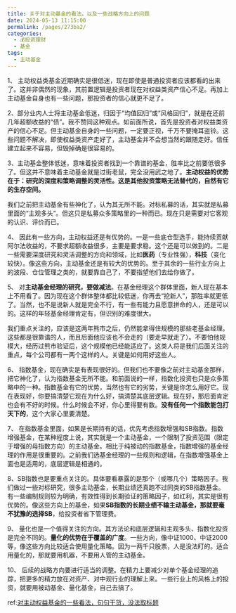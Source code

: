 ```yaml
---
title: 关于对主动基金的看法，以及一些战略方向上的问题
date: 2024-05-13 11:15:00
permalink: /pages/273ba2/
categories:
  - 💰投资理财
  - 基金
tags:
  - 主动基金
---
```


1、 主动权益类基金近期确实是很低迷，现在即使是普通投资者应该都看的出来了。这并非偶然的现象，其前置逻辑是投资者现在对权益类资产信心不足。再加上主动基金自身也有一些问题，那投资者的信心就更不足了。

2、部分业内人士将主动基金低迷，归因于“均值回归”或“风格回归”，就是在还前几年超额收益的“债”。我不赞同这种观点。如前面所说，首先是投资者对权益类资产的信心不足。但主动基金自身的一些问题，一定要正视，千万不要掩耳盗铃。这些问题不解决，即使权益类资产走好了，主动基金并不会想当然的跟随走好。信任建立起来不容易，但毁掉确是很容易的。

3、主动基金整体低迷，意味着投资者找到一个靠谱的基金，胜率比之前要低很多了。但这并不意味着主动基金就是过街老鼠，完全没用武之地了。**主动权益的优势在于：研究的深度和策略调整的灵活性。这是其他投资策略无法替代的，自然有它的生存空间。**

我们之前把主动基金有些神化了，认为其无所不能。对标私募的话，其实就是私募里面的“主观多头”。但这只是私募众多策略里的一种而已。现在只是需要对它客观的认识、评价而已。

4、 因此有一些方向，主动权益还是有优势的。一是一些底仓型选手，能持续贡献阿尔法收益的，不要求超额收益很多，主要是要求稳。这个还是可以做到的。二是一些需要深度研究和灵活调整的方向和领域，比如**医药**（专业性强），**科技**（变化较快）。像这些方向，主动基金还是有较大的优势的。至于其余的一些行业方向上的波段、仓位管理之类的，就要靠自己了，不要指望他们去给你做了。

5、 对**主动基金经理的研究，要做减法**。在基金经理这个群体里面，新人现在基本上不用看了。因为现在这个群体整体都比较低迷，你再去“挖新人”，那胜率就更低了。当然，也不是说新人就是完全不行，有一些有能力且愿意拼命的人，还是可以的。这样的年轻基金经理肯定有，但识别的难度很大。

我们重点关注的，应该是这两年熊市之后，仍然能拿得住规模的那些老基金经理。这些都是很靠谱的人，而且后面他应该也不会走的（要走早就走了）。不要怕他规模大，经历过熊市验证后，这个规模他已经能适应了。这类人将是我们后面关注的重点，每个公司都有一两个这样的人。关键是如何用好这些人。

6、 指数基金，现在确实是有表现很好的。但我们也不要像之前对主动基金那样，把它神化了，认为指数基金无所不能。和前面说的一样，指数化投资也只是众多策略中的一种。指数基金有它的优势，当然也有它的劣势，关键是你怎么用好它。现在表现好，你要搞清楚它现在为什么好，搞清楚其底层逻辑。现在好，那后面肯定也会有不好的时候。什么时候会不好，你心里得要有数。**没有任何一个指数能包打天下的**，这个大家心里要清楚。

7、 在指数基金里面，如果是长期持有的话，优先考虑指数增强和SB指数。指数增强基金，在某种程度上说，其实就是一个主动基金，一个限制了投资范围（限定于增强的母指数方向）的主动基金。相比于纯被动的指数基金，指数增强的基金经理的作用是很重要的。之前我们选基金经理的一些规则和逻辑，在指数增强基金上面也是适用的，底层逻辑是相通的。

8、SB指数也是要重点关注的。具体要看暴露的是那个（或哪几个）策略因子。我们做过一些对标研究，很多主动基金，长期业绩还真跑不过同类的SB指数基金。有一些编制规则较为明确，有效性得到长期验证的策略因子，如红利，其实是很有优势的。像这些方向上的基金，如果**SB指数的长期业绩不输主动基金，那就要毫不犹豫的选择SB**，给投资者省下管理费。

9、 量化也是一个值得关注的方向。其方法论和底层逻辑和主观多头、指数化投资是完全不同的。**量化的优势在于覆盖的广度**。一些方向，像中证1000、中证2000等，像这些方向比较适合使用量化策略。因为一两千只股票，人是没法盯的。适合用量化的，那就要用机器，不要用人管的主动基金。

10、 后续的战略方向要进行适当的调整。在精力上要减少对单个基金经理的追踪，把更多的精力放在对资产、对中观行业的理解上来。一些行业上的风格上的投资，就要用被动基金、量化基金，自己去搞了。

ref:[对主动权益基金的一些看法，句句干货，没法取标题](https://mp.weixin.qq.com/s/B9uTACd2Dqpi3L0RiZZ_LQ)
